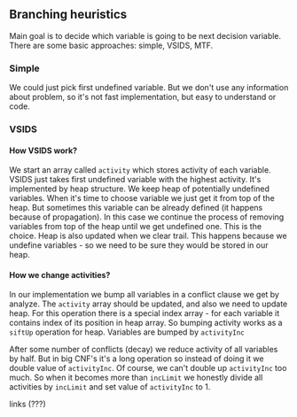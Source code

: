 ## Branching heuristics

Main goal is to decide which variable is going to be next decision variable. 
There are some basic approaches: simple, VSIDS, MTF.

### Simple

We could just pick first undefined variable. But we don't use any information about
problem, so it's not fast implementation, but easy to understand or code.

### VSIDS

#### How VSIDS work?

We start an array called `activity` which stores activity of each 
variable. VSIDS just takes first undefined variable with the 
highest activity. It's implemented by heap structure. We keep 
heap of potentially undefined variables. When it's time to choose 
variable we just get it from top of the heap. But sometimes this 
variable can be already defined (it happens because of propagation). 
In this case we continue the process of removing variables from 
top of the heap until we get undefined one. This is the choice.
Heap is also updated when we clear trail. This happens because we
undefine variables - so we need to be sure they would be stored
in our heap.

#### How we change activities?

In our implementation we bump all variables in a conflict clause
we get by analyze. The `activity` array should be updated, and 
also we need to update heap. For this operation there is a special
index array - for each variable it contains index of its position
in heap array. So bumping activity works as a `siftUp` operation
for heap. Variables are bumped by `activityInc`

After some number of conflicts (decay) we reduce activity of all
variables by half. But in big CNF's it's a long operation so instead
of doing it we double value of `activityInc`. Of course, we can't
double up `activityInc` too much. So when it becomes more than
`incLimit` we honestly divide all activities by `incLimit` and
set value of `activityInc` to 1.

links (???)
